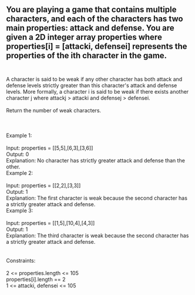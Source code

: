 ## You are playing a game that contains multiple characters, and each of the characters has two main properties: attack and defense. You are given a 2D integer array properties where properties[i] = [attacki, defensei] represents the properties of the ith character in the game. <br> <br> 
A character is said to be weak if any other character has both attack and defense levels strictly greater than this character's attack and defense levels. More formally, a character i is said to be weak if there exists another character j where attackj > attacki and defensej > defensei. <br> <br> 
Return the number of weak characters. <br> <br> <br> <br> 
Example 1: <br> <br> 
Input: properties = [[5,5],[6,3],[3,6]] <br> 
Output: 0 <br> 
Explanation: No character has strictly greater attack and defense than the other. <br> 
Example 2: <br> <br> 
Input: properties = [[2,2],[3,3]] <br> 
Output: 1 <br> 
Explanation: The first character is weak because the second character has a strictly greater attack and defense. <br> 
Example 3: <br> <br> 
Input: properties = [[1,5],[10,4],[4,3]] <br> 
Output: 1 <br> 
Explanation: The third character is weak because the second character has a strictly greater attack and defense. <br> <br> <br> 
Constraints: <br> <br> 
2 <= properties.length <= 105 <br> 
properties[i].length == 2 <br> 
1 <= attacki, defensei <= 105 <br> 
